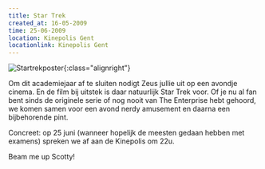 ```yaml
---
title: Star Trek
created_at: 16-05-2009
time: 25-06-2009
location: Kinepolis Gent
locationlink: Kinepolis Gent
---
```


![Startrekposter](https://zeus.ugent.be/wp-content/uploads/2009/08/Startrekposter-202x300.jpg){:class="alignright"}

Om dit academiejaar af te sluiten nodigt Zeus jullie uit op een avondje cinema. En de film bij uitstek is daar natuurlijk Star Trek voor. Of je nu al fan bent sinds de originele serie of nog nooit van The Enterprise hebt gehoord, we komen samen voor een avond nerdy amusement en daarna een bijbehorende pint.

Concreet: op 25 juni (wanneer hopelijk de meesten gedaan hebben met examens) spreken we af aan de Kinepolis om 22u.

Beam me up Scotty!
